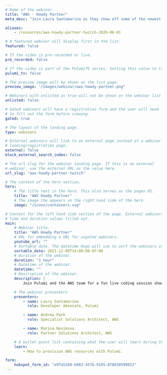```yaml
---
# Name of the webinar.
title: "AWS - Howdy Partner"
meta_desc: "Join Laura Santamarina as they show off some of the newest features in Pulumi and how those features make building on AWS easier than ever."

aliases:
    - /resources/aws-howdy-partner-twitch-2020-06-01

# A featured webinar will display first in the list.
featured: false

# If the video is pre-recorded or live.
pre_recorded: false

# If the video is part of the PulumiTV series. Setting this value to true will list the video in the "PulumiTV" section.
pulumi_tv: false

# The preview image will be shown on the list page.
preview_image: "/images/webinar/aws-howdy-partner.png"

# Webinars with unlisted as true will not be shown on the webinar list
unlisted: false

# Gated webinars will have a registration form and the user will need
# to fill out the form before viewing.
gated: true

# The layout of the landing page.
type: webinars

# External webinars will link to an external page instead of a webinar
# landing/registration page.
external: false
block_external_search_index: false

# The url slug for the webinar landing page. If this is an external
# webinar, use the external URL as the value here.
url_slug: "aws-howdy-partner-twitch"

# The content of the hero section.
hero:
    # The title text in the hero. This also serves as the pages H1.
    title: "AWS Howdy Partner"
    # The image the appears on the right hand side of the hero.
    image: "/icons/containers.svg"

# Content for the left hand side section of the page. External webinars just need the
# time and duration values filled out.
main:
    # Webinar title.
    title: "AWS Howdy Partner"
    # URL for embedding a URL for ungated webinars.
    youtube_url: ""
    # Sortable date. The datetime Hugo will use to sort the webinars in date order.
    sortable_date: 2021-12-08T14:00:00-07:00
    # Duration of the webinar.
    duration: "1 hour"
    # Datetime of the webinar.
    datetime: ""
    # Description of the webinar.
    description: |
        Join Pulumi and the AWS team for a fun live coding session showing off the new AWS Native Provider.

    # The webinar presenters
    presenters:
        - name: Laura Santamarina
          role: Developer Advocate, Pulumi

        - name: Andrew Park
          role: Specialist Solutions Architect, AWS

        - name: Marina Novikova
          role: Partner Solutions Architect, AWS

    # A bullet point list containing what the user will learn during the webinar.
    learn:
        - How to provision AWS resources with Pulumi.

form:
    hubspot_form_id: "e97a5160-b983-457b-9195-878630599823"
---
```

